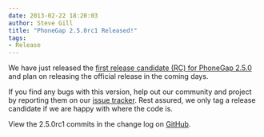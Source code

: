 ```yaml
---
date: 2013-02-22 18:20:03
author: Steve Gill
title: "PhoneGap 2.5.0rc1 Released!"
tags:
- Release
---
```


We have just released the [first release candidate (RC) for PhoneGap 2.5.0](https://github.com/phonegap/phonegap/archive/2.5.0rc1.zip) and plan on releasing the official release in the coming days.

If you find any bugs with this version, help out our community and project by reporting them on our <a href="https://issues.apache.org/jira/browse/CB">issue tracker</a>. Rest assured, we only tag a release candidate if we are happy with where the code is.

View the 2.5.0rc1 commits in the change log on [GitHub](https://github.com/phonegap/phonegap/blob/2.5.0rc1/changelog).
